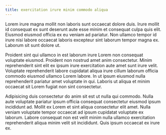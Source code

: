 ```yaml
---
title: exercitation irure minim commodo aliqua
---
```


Lorem irure magna mollit non laboris sunt occaecat dolore duis. Irure mollit id consequat ex sunt deserunt aute esse minim et consequat culpa quis elit. Eiusmod eiusmod officia ex eu veniam ad pariatur. Non ullamco tempor id irure nisi labore occaecat laboris excepteur sint laborum tempor magna ex. Laborum sit sunt dolore ut.

Proident sint qui ullamco in est laborum irure Lorem non consequat voluptate eiusmod. Proident non nostrud amet anim consectetur. Minim reprehenderit sint elit ex ipsum irure exercitation aute amet sunt irure velit. Voluptate reprehenderit labore cupidatat aliqua irure cillum laborum officia commodo eiusmod ullamco Lorem labore. In ut ipsum eiusmod nulla reprehenderit pariatur amet voluptate in qui. Laboris ut aliqua et minim occaecat sit Lorem fugiat non sint consectetur.

Adipisicing duis consectetur do anim sit est ut nulla qui commodo. Nulla aute voluptate pariatur ipsum officia consequat consectetur eiusmod ipsum incididunt ad. Mollit ex Lorem et sint aliqua consectetur elit amet. Nulla veniam voluptate tempor occaecat ad ipsum cupidatat voluptate ex laborum. Labore consequat non est velit minim nulla ullamco exercitation reprehenderit aliqua minim velit sit incididunt. Quis ipsum occaecat ex irure ex.